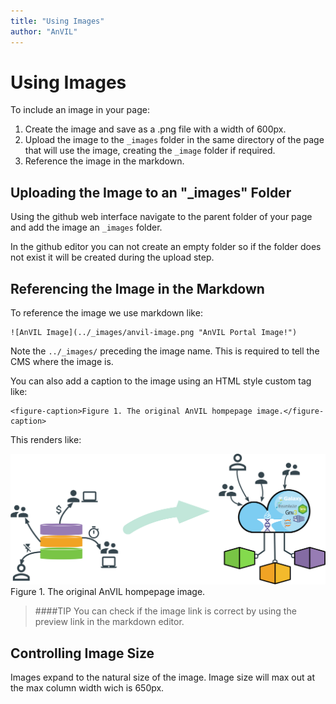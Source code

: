 ```yaml
---
title: "Using Images"
author: "AnVIL"
---
```


# Using Images

To include an image in your page:

1. Create the image and save as a .png file with a width of 600px.
1. Upload the image to the ```_images``` folder in the same directory of the page that will use the image, creating the ```_image``` folder if required.
1. Reference the image in the markdown.

## Uploading the Image to an "_images" Folder

Using the github web interface navigate to the parent folder of your page and add the image an `_images` folder. 

In the github editor you can not create an empty folder so if the folder does not exist it will be created during the upload step.

## Referencing the Image in the Markdown

To reference the image we use markdown like:

```
![AnVIL Image](../_images/anvil-image.png "AnVIL Portal Image!")
```

Note the `../_images/` preceding the image name. This is required to tell the CMS where the image is. 

You can also add a caption to the image using an HTML style custom tag like:

```
<figure-caption>Figure 1. The original AnVIL hompepage image.</figure-caption>
```

This renders like:

![AnVIL Image](../_images/anvil-image.png "AnVIL Portal Image!")
<figure-caption>Figure 1. The original AnVIL hompepage image.</figure-caption>

>####TIP
>You can check if the image link is correct by using the preview link in the markdown editor.

## Controlling Image Size

Images expand to the natural size of the image. Image size will max out at the max column width wich is 650px.






